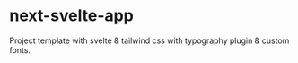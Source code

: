 # next-svelte-app
Project template with svelte &amp; tailwind css with typography plugin &amp; custom fonts.
